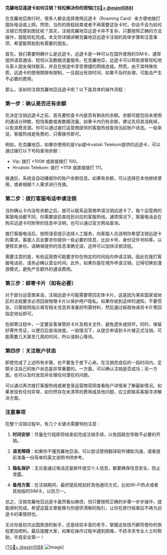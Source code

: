 **克羅地亞遠遊卡如何注销？轻松解决你的烦恼[[TG💪+ @esim1088](https://t.me/s/esim1088)]**

在克羅地亞旅行时，很多人都会选择使用远遊卡（Roaming Card）来方便地拨打国际电话或上网。然而，当你的旅程结束或者不再需要这张卡时，你会不会为如何注销它而感到困扰呢？其实，注销克羅地亞远遊卡并不复杂，只要按照正确的方法操作，就能轻松完成。本文将详细讲解克羅地亞远遊卡注销的具体步骤和注意事项，希望能帮助到有需要的朋友。

首先，我们需要明确什么是远遊卡。远遊卡是一种可以在国外使用的SIM卡，通常提供语音通话、短信以及数据流量服务。在克羅地亞，远遊卡可以帮助游客轻松地与家人朋友保持联系，并且在旅途中享受便捷的网络连接。然而，由于其特殊性质，远遊卡的使用期限有限制，一旦超出有效时间，如果不及时处理，可能会产生不必要的费用。

那么，该如何注销克羅地亞远遊卡呢？以下是具体的操作流程：

### 第一步：确认是否还有余额

在决定注销远遊卡之前，首先要检查卡内是否有剩余的余额。余额可能包括未使用的通话分钟数、短信条数或者数据流量。如果卡内仍有余额，建议先将其消耗掉，以免浪费资源。你可以通过拨打运营商提供的客服热线查询当前账户状态。一般来说，客服热线是免费的，只需拨号即可。

例如，在克羅地亞，如果你使用的是Vip或Hrvatski Telekom提供的远遊卡，可以通过拨打以下号码查询余额：
- Vip: 拨打 *100# 或直接拨打 100。
- Hrvatski Telekom: 拨打 *111# 或直接拨打 111。

拨通后，系统会自动播报你的账户余额信息。如果有余额，可以选择在本地继续使用，或者根据个人需求进行充值。

### 第二步：拨打客服电话申请注销

当你确认卡内没有余额之后，就可以联系运营商申请注销远遊卡了。每个运营商的客服电话都不同，你需要提前查找到对应的客服热线。通常情况下，客服电话会在购买远遊卡时附带的信息中注明，也可以通过官方网站查询。

拨打客服电话后，按照语音提示选择人工服务，向客服人员说明你希望注销远遊卡的需求。客服人员会要求你提供一些必要的信息，比如卡号、身份证件号码等，以便核实身份。请确保提供的信息准确无误，这样可以加快注销流程。

需要注意的是，有些运营商可能要求你在特定的时间段内申请注销，因此在拨打客服电话前，请务必确认营业时间。此外，如果你是在境外申请注销，记得切换到漫游模式，避免产生额外的通话费用。

### 第三步：邮寄卡片（如有必要）

对于部分运营商来说，注销远遊卡可能需要寄回实体卡片。这是因为某些国家或地区的法规要求必须回收物理卡片以保护用户隐私。如果你收到这样的通知，不要慌张，只需按照指示填写相关信息并准备好所需材料，然后通过邮政快递将卡片寄回指定地址即可。

在邮寄过程中，一定要妥善保管好卡片及相关文件，避免遗失或损坏。同时，保留好寄件凭证，以便日后查询进度。一般情况下，从提交申请到卡片被正式注销，可能需要几天甚至几周的时间，所以请耐心等待。

### 第四步：关注账户状态

即使完成了上述所有步骤，也不要急于放下心来。在注销完成后的一段时间内，定期关注自己的账户状态是非常重要的。一方面，可以确认注销是否成功；另一方面，也可以及时发现并处理任何潜在的问题。

可以通过再次拨打客服热线或者登录运营商官网查看账户详情来了解最新情况。如果发现有任何异常，如仍然存在未清零的费用或其他问题，应立即联系客服寻求解决方案。

### 注意事项

在整个注销过程中，有几个关键点需要特别注意：

1. **时间安排**：尽量在行程即将结束前完成注销手续，以免因疏忽导致不必要的开销。
   
2. **语言障碍**：如果你不懂克羅地亞语，可以尝试使用翻译软件辅助沟通，或者提前准备一份简单的英文说明书供参考。

3. **隐私保护**：无论是通过电话还是邮件提交个人信息，都要确保信息安全，防止泄露。

4. **备用方案**：在注销期间，最好提前规划好其他通讯方式，比如Wi-Fi热点或者其他临时SIM卡，以防万一。

总之，注销克羅地亞远遊卡虽然看似麻烦，但只要按照正确的步骤一步步操作，就能顺利完成。希望这篇文章能够为你提供清晰的指引，让你在旅行结束后不再为远遊卡的事情担忧。

无论你是初次出国旅游的新手，还是经验丰富的老手，掌握这些技巧都将使你的旅程更加顺利。最后提醒大家，如果在操作过程中遇到困难，不妨寻求专业人士的帮助，毕竟安全第一！

[[TG💪+ @esim1088](https://t.me/s/esim1088) ![Image](https://i.postimg.cc/4NQfJmqS/Snipaste-2025-05-13-00-14-12.png)]